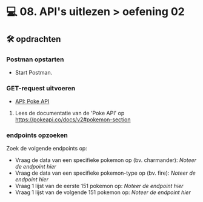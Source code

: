 # 💻 08. API's uitlezen > oefening 02

## 🛠️ opdrachten

### Postman opstarten

 - Start Postman.

### GET-request uitvoeren

- [API: Poke API](https://pokeapi.co/)

1. Lees de documentatie van de 'Poke API' op https://pokeapi.co/docs/v2#pokemon-section

### endpoints opzoeken

Zoek de volgende endpoints op:
- Vraag de data van een specifieke pokemon op (bv. charmander): *Noteer de endpoint hier*
- Vraag de data van een specifieke pokemon-type op (bv. fire): *Noteer de endpoint hier*
- Vraag 1 lijst van de eerste 151 pokemon op: *Noteer de endpoint hier*
- Vraag 1 lijst van de volgende 151 pokemon op: *Noteer de endpoint hier*